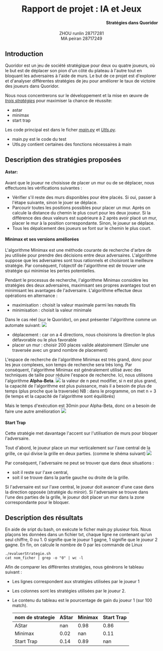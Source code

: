 # <center>Rapport de projet : IA et Jeux </center>
<h4 style="text-align:right;">Stratégies dans Quoridor</h4>

<center> ZHOU runlin 28717281 </center>
<center> MA peiran 28717249 </center>

## Introduction 
Quoridor est un jeu de société stratégique pour deux ou quatre joueurs, où le but est de déplacer son pion d'un côté du plateau à l'autre tout en bloquant les adversaires à l'aide de murs. Le but de ce projet est d'explorer et d'analyser différentes stratégies de jeu pour améliorer le taux de victoire des joueurs dans Quoridor. 

Nous nous concentrerons sur le développement et la mise en œuvre de <u>*trois stratégies*</u> pour maximiser la chance de réussite:
- astar
- minimax
- start trap

Les code principal est dans le ficher <u>*main.py*</u> et <u>*Utls.py*</u>. 
- main.py est le code du test 
- Utls.py contient certaines des fonctions nécessaires à main

## Description des stratégies proposées
#### Astar:
Avant que le joueur ne choisisse de placer un mur ou de se déplacer, nous effectuons les vérifications suivantes :
- Vérifier s'il reste des murs disponibles pour être placés. Si oui, passer à l'étape suivante, sinon le jouer se déplace.
- Parcourir toutes les positions possibles pour placer un mur. Après on calcule la distance du chemin le plus court pour les deux joueur. Si la différence des deux valeurs est supérieure à 2 après avoir placé un mur, placer le mur à la position correspondante. Sinon, le joueur se déplace.
- Tous les dépalcement des joueurs se font sur le chemin le plus court.

#### Minimax et ses versions améliorées
L'algorithme Minimax est une méthode courante de recherche d'arbre de jeu utilisée pour prendre des décisions entre deux adversaires. L'algorithme suppose que les adversaires sont tous rationnels et choisiront la meilleure stratégie. Par conséquent, l'objectif de l'algorithme est de trouver une stratégie qui minimise les pertes potentielles.

Pendant le processus de recherche, l'algorithme Minimax considère les stratégies des deux adversaires, maximisant ses propres avantages tout en minimisant les avantages de l'adversaire. 
L'algorithme effectue deux opérations en alternance : 
- maximisation : choisit la valeur maximale parmi les nœuds fils
- minimisation : choisit la valeur minimale

Dans le cas réel (sur le Quoridor), on peut présenter l'algorithme comme un automate suivant:
![](https://i.imgur.com/GHn4ziM.jpg)
- déplacement : car on a 4 directions, nous choisirons la direction le plus défavorable ou le plus favorable
- placer un mur : choisir 200 places vailde aléatoirement (Simuler une traversée avec un grand nombre de placement)

L'espace de recherche de l'algorithme Minimax est très grand, donc pour les jeux complexes, son temps de recherche sera très long. Par conséquent, l'algorithme Minimax est généralement utilisé avec des techniques de taille pour réduire l'espace de recherche. 
Ici, nous utilisons l'algorithme **Alpha-Beta**.
![](https://i.imgur.com/W3MaxUx.jpg)
la valeur de n peut modifier, si n est plus grand, la capacité de l'algorithme est plus puissance, mais il a besoin de plus de temps (plus proche que la traversée)
NB : dans le programme, on met n = 3 (le temps et la capacité de l'algorithme sont équilibrés)

Mais le temps d'exécution est 30min pour Alpha-Beta, donc on a besoin de faire une autre amélioration
![](https://i.imgur.com/gXrc6mO.jpg)


#### Start Trap
Cette stratégie met davantage l'accent sur l'utilisation de murs pour bloquer l'adversaire.

Tout d'abord, le joueur place un mur verticalement sur l'axe central de la grille, ce qui divise la grille en deux parties. (comme le shéma suivant)
![](https://i.imgur.com/Heeggo5.jpg)

Par conséquent, l'adversaire ne peut se trouver que dans deux situations : 
- soit il reste sur l'axe central, 
- soit il se trouve dans la partie gauche ou droite de la grille.

Si l'adversaire est sur l'axe central, le joueur doit avancer d'une case dans la direction opposée (stratégie du miroir). 
Si l'adversaire se trouve dans l'une des parties de la grille, le joueur doit placer un mur dans la zone correspondante pour le bloquer.

## Description des résultats
En aide de sript du bash, on exécute le ficher main.py plusieur fois. Nous plaçons les données dans un fichier txt, chaque ligne ne contenant qu'un seul chiffre, 0 ou 1. 0 signifie que le joueur 1 gagne, 1 signifie que le joueur 2 gagne.
En fin, on calcule le nombre de 0 par les commande de Linux 
```
./evaluerStrategie.sh
cat nom_ficher | grep -o "0" | wc -l
```

Afin de comparer les différentes stratégies, nous générons le tableau suivant :
- Les lignes correspondent aux stratégies utilisées par le joueur 1
- Les colonnes sont les stratégies utilisées par le joueur 2.
- Le contenu du tableau est le pourcentage de gain du joueur 1 (sur 100 match).
    
    |nom de strategie|  AStar   | Minimax | Start Trap|
    | --- |----  | ----  | ---- | 
    | AStar  | nan | 0.98 | 0.86
    | Minimax | 0.02 | nan | 0.11
    | Start Trap | 0.14 | 0.89 | nan


